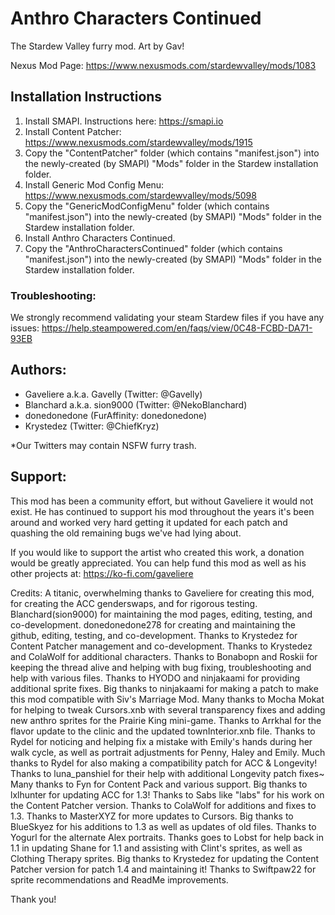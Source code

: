 # Anthro Characters Continued

The Stardew Valley furry mod. Art by Gav!

Nexus Mod Page: https://www.nexusmods.com/stardewvalley/mods/1083

## Installation Instructions

1. Install SMAPI. Instructions here: https://smapi.io
2. Install Content Patcher: https://www.nexusmods.com/stardewvalley/mods/1915
  1. Copy the "ContentPatcher" folder (which contains "manifest.json") into the newly-created (by SMAPI) "Mods" folder in the Stardew installation folder.
3. Install Generic Mod Config Menu: https://www.nexusmods.com/stardewvalley/mods/5098
  1. Copy the "GenericModConfigMenu" folder (which contains "manifest.json") into the newly-created (by SMAPI) "Mods" folder in the Stardew installation folder.
3. Install Anthro Characters Continued.
  1. Copy the "AnthroCharactersContinued" folder (which contains "manifest.json") into the newly-created (by SMAPI) "Mods" folder in the Stardew installation folder.

### Troubleshooting:
We strongly recommend validating your steam Stardew files if you have any issues: https://help.steampowered.com/en/faqs/view/0C48-FCBD-DA71-93EB


## Authors:
- Gaveliere a.k.a. Gavelly (Twitter: @Gavelly)
- Blanchard a.k.a. sion9000 (Twitter: @NekoBlanchard)
- donedonedone (FurAffinity: donedonedone)
- Krystedez (Twitter: @ChiefKryz)

*Our Twitters may contain NSFW furry trash.


## Support:
This mod has been a community effort, but without Gaveliere it would not exist. 
He has continued to support his mod throughout the years it's been around and worked 
very hard getting it updated for each patch and quashing the old remaining bugs we've had lying about.

If you would like to support the artist who created this work, a donation would be greatly appreciated. 
You can help fund this mod as well as his other projects at: https://ko-fi.com/gaveliere

Credits:
A titanic, overwhelming thanks to Gaveliere for creating this mod, for creating the ACC genderswaps, and for rigorous testing.
Blanchard(sion9000) for maintaining the mod pages, editing, testing, and co-development.
donedonedone278 for creating and maintaining the github, editing, testing, and co-development.
Thanks to Krystedez for Content Patcher management and co-development.
Thanks to Krystedez and ColaWolf for additional characters.
Thanks to Bonabopn and Roskii for keeping the thread alive and helping 
with bug fixing, troubleshooting and help with various files.
Thanks to HYODO and ninjakaami for providing additional sprite fixes.
Big thanks to ninjakaami for making a patch to make this mod compatible with Siv's Marriage Mod.
Many thanks to Mocha Mokat for helping to tweak 
Cursors.xnb with several transparency fixes and adding new anthro 
sprites for the Prairie King mini-game.
Thanks to Arrkhal for the flavor update to the clinic and the updated townInterior.xnb file.
Thanks to Rydel for noticing and helping fix a mistake with Emily's hands during her walk cycle, as well as portrait adjustments for Penny, 
Haley and Emily. Much thanks to Rydel for also making a compatibility 
patch for ACC & Longevity!
Thanks to luna_panshiel for their help with additional Longevity patch fixes~
Many thanks to Fyn for Content Pack and various support.
Big thanks to lxlhunter for updating ACC for 1.3!
Thanks to Sabs like "labs" for his work on the Content Patcher version.
Thanks to ColaWolf for additions and fixes to 1.3.
Thanks to MasterXYZ for more updates to Cursors.
Big thanks to BlueSkyez for his additions to 1.3 as well as updates of old files.
Thanks to Yogurl for the alternate Alex portraits.
Thanks goes to Lobst for help back in 1.1 in updating Shane for 1.1 and assisting with Clint's sprites, as well as Clothing Therapy sprites.
Big thanks to Krystedez for updating the Content Patcher version for patch 1.4 and maintaining it!
Thanks to Swiftpaw22 for sprite recommendations and ReadMe improvements.

Thank you!
